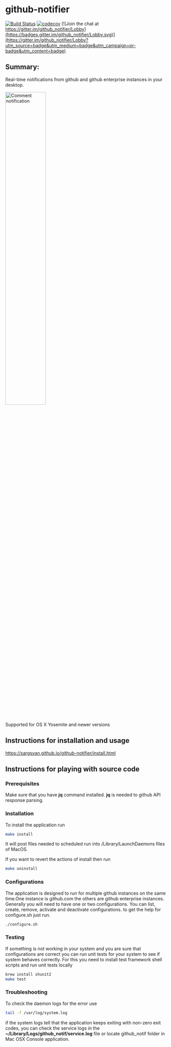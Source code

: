 # github-notifier

[![Build Status](https://travis-ci.org/sargsyan/github-notifier.svg?branch=master)](https://travis-ci.org/sargsyan/github-notifier) [![codecov](https://codecov.io/gh/sargsyan/github-notifier/branch/master/graph/badge.svg)](https://codecov.io/gh/sargsyan/github-notifier) [![Join the chat at https://gitter.im/github_notifier/Lobby](https://badges.gitter.im/github_notifier/Lobby.svg)](https://gitter.im/github_notifier/Lobby?utm_source=badge&utm_medium=badge&utm_campaign=pr-badge&utm_content=badge)

## Summary:

Real-time notifications from github and github enterprise instances in your desktop.

<img src="https://github.com/sargsyan/github-notifier/blob/gh-pages/assets/images/Comment%20notification.png" alt="Comment notification" width="50%" height="50%" />

Supported for OS X Yosemite and newer versions

## Instructions for installation and usage 

https://sargsyan.github.io/github-notifier/install.html

## Instructions for playing with source code

### Prerequisites

Make sure that you have **jq** command installed. **jq** is needed to github API response parsing.

### Installation

To install the application run

```sh
make install
```

It will post files needed to scheduled run into /Library/LaunchDaemons files of MacOS.

If you want to revert the actions of install then run


```sh
make uninstall
```

### Configurations

The application is designed to run for multiple github instances on the same time.One instance is github.com the others are github enterprise instances.
Generally you will need to have one or two configurations. You can list, create, remove, activate and deactivate configurations. to get the help for configure.sh just run.

```sh
./configure.sh
````

### Testing

If something is not working in your system and you are sure that configurations are correct you can run unit tests for your system to see if system behaves correctly. For this you need to install test framework shell scripts and run unit tests locally

```sh
brew install shunit2
make test
```

### Troubleshooting

To check the daemon logs for the error use

```sh
tail -f /var/log/system.log
```

if the system logs tell that the application keeps exiting with non-zero exit codes, you can check the service logs in the **~/Library/Logs/github_notif/service.log** file or locate github_notif folder in Mac OSX Console application.
